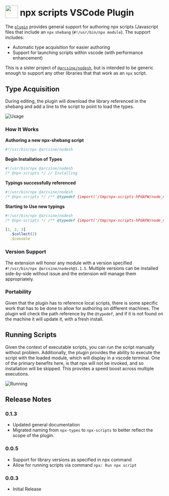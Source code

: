 <h1>
  <sub><img src="https://github.com/arciisine/vscode-npx-scripts/raw/master/images/logo.png" height="40"></sub>
  npx scripts VSCode Plugin
</h1>

The [`plugin`](https://marketplace.visualstudio.com/items?itemName=arcsine.npx-scripts) provides general support for authoring npx scripts (Javascript files that include an `npx` `shebang` (`#!/usr/bin/npx module`).  The support includes:
* Automatic type acquisition for easier authoring
* Support for launching scripts within vscode (with performance enhancement)

This is a sister project of [`@arcsine/nodesh`](https://github.com/arciisine/nodesh), but is intended to be generic enough to support any other libraries that that work as an `npx` script.

## Type Acquisition

During editing, the plugin will download the library referenced in the shebang and add a line to the script to point to load the types. 

![Usage](https://github.com/arciisine/vscode-npx-scripts/raw/master/images/usage.gif)

### How It Works

**Authoring a new npx-shebang script**
```javascript
#!/usr/bin/npx @arcsine/nodesh
```

**Begin Installation of Types**
```javascript
#!/usr/bin/npx @arcsine/nodesh
/* @npx-scripts */ // Installing
```

**Typings successfully referenced**
```javascript
#!/usr/bin/npx @arcsine/nodesh
/* @npx-scripts */ /** @typedef {import('/tmp/npx-scripts-hPdAFW/node_modules/@arcsine/nodesh')} */ // @ts-check
```

**Starting to Use new typings**
```javascript
#!/usr/bin/npx @arcsine/nodesh
/* @npx-scripts */ /** @typedef {import('/tmp/npx-scripts-hPdAFW/node_modules/@arcsine/nodesh')} */ // @ts-check

[1, 2, 3]
  .$collect(2)
  .$console

```

### Version Support
The extension will honor any module with a version specified `#!/usr/bin/npx @arcsine/nodesh@1.1.5`.  Multiple versions can be installed side-by-side without issue and the extension will manage them appropriately.

### Portability
Given that the plugin has to reference local scripts, there is some specific work that has to be done to allow for authoring on different machines.  The plugin will check the path reference by the `@typedef`, and if it is not found on the machine it will update it, with a fresh install. 

## Running Scripts
Given the context of executable scripts, you can run the script manually without problem. Additionally, the plugin provides the ability to execute the script with the loaded module, which will display in a vscode terminal.  One of the primary benefits here, is that npx will not be invoked, and so installation will be skipped.  This provides a speed boost across multiple executions.

![Running](https://github.com/arciisine/vscode-npx-scripts/raw/master/images/run.gif)

## Release Notes

### 0.1.3
* Updated general documentation
* Migrated naming from `npx-types` to `npx-scripts` to better reflect the scope of the plugin.

### 0.0.5
* Support for library versions as specified in npx command
* Allow for running scripts via command `npx: Run npx script`

### 0.0.3

* Initial Release
